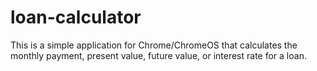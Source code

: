 loan-calculator
===============

This is a simple application for Chrome/ChromeOS that calculates the monthly payment, present value, future value, or interest rate for a loan.
